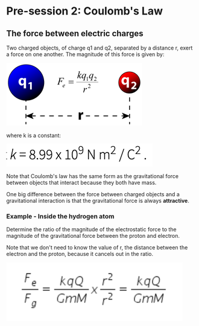 # Pre-session 2: Coulomb's Law

## The force between electric charges

Two charged objects, of charge q1 and q2, separated by a distance r, exert a force on one another. The magnitude of this force is given by:

<img src="Pre-session 2 Coulomb's Law.assets/Coulombs_Law_Diagram-20220907205907301.png"/>

where k is a constant:

<img src="Pre-session 2 Coulomb's Law.assets/Screen Shot 2022-09-07 at 21.16.png"/>

Note that Coulomb's law has the same form as the gravitational force between objects that interact because they both have mass.

One big difference between the force between charged objects and a gravitational interaction is that the gravitational force is always **attractive**.

### Example - Inside the hydrogen atom

Determine the ratio of the magnitude of the electrostatic force to the magnitude of the gravitational force between the proton and electron.

Note that we don't need to know the value of r, the distance between the electron and the proton, because it cancels out in the ratio.

<img src="Pre-session 2 Coulomb's Law.assets/grav_elec_ratio.png"/>

